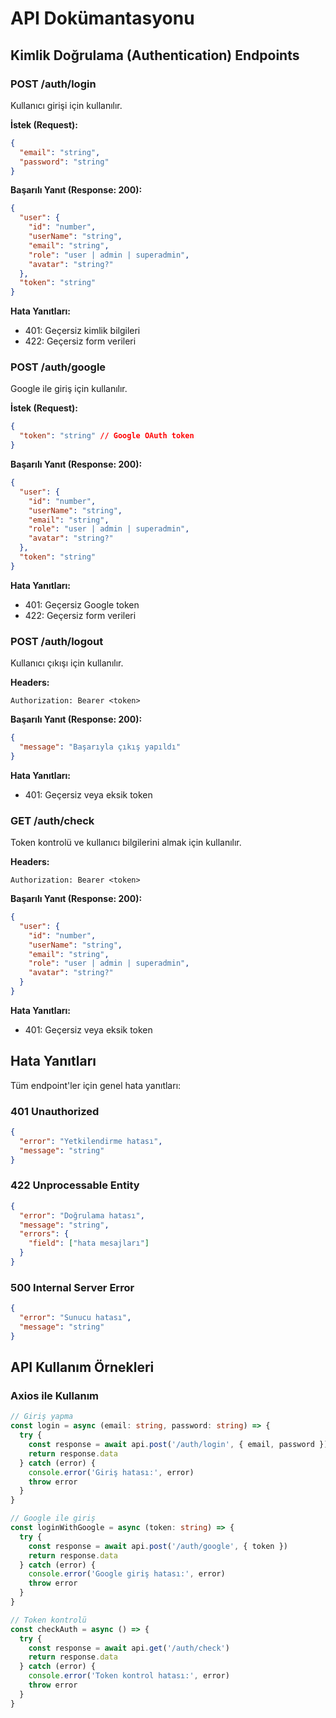 # API Dokümantasyonu

## Kimlik Doğrulama (Authentication) Endpoints

### POST /auth/login

Kullanıcı girişi için kullanılır.

**İstek (Request):**

```json
{
  "email": "string",
  "password": "string"
}
```

**Başarılı Yanıt (Response: 200):**

```json
{
  "user": {
    "id": "number",
    "userName": "string",
    "email": "string",
    "role": "user | admin | superadmin",
    "avatar": "string?"
  },
  "token": "string"
}
```

**Hata Yanıtları:**

- 401: Geçersiz kimlik bilgileri
- 422: Geçersiz form verileri

### POST /auth/google

Google ile giriş için kullanılır.

**İstek (Request):**

```json
{
  "token": "string" // Google OAuth token
}
```

**Başarılı Yanıt (Response: 200):**

```json
{
  "user": {
    "id": "number",
    "userName": "string",
    "email": "string",
    "role": "user | admin | superadmin",
    "avatar": "string?"
  },
  "token": "string"
}
```

**Hata Yanıtları:**

- 401: Geçersiz Google token
- 422: Geçersiz form verileri

### POST /auth/logout

Kullanıcı çıkışı için kullanılır.

**Headers:**

```text
Authorization: Bearer <token>
```

**Başarılı Yanıt (Response: 200):**

```json
{
  "message": "Başarıyla çıkış yapıldı"
}
```

**Hata Yanıtları:**

- 401: Geçersiz veya eksik token

### GET /auth/check

Token kontrolü ve kullanıcı bilgilerini almak için kullanılır.

**Headers:**

```text
Authorization: Bearer <token>
```

**Başarılı Yanıt (Response: 200):**

```json
{
  "user": {
    "id": "number",
    "userName": "string",
    "email": "string",
    "role": "user | admin | superadmin",
    "avatar": "string?"
  }
}
```

**Hata Yanıtları:**

- 401: Geçersiz veya eksik token

## Hata Yanıtları

Tüm endpoint'ler için genel hata yanıtları:

### 401 Unauthorized

```json
{
  "error": "Yetkilendirme hatası",
  "message": "string"
}
```

### 422 Unprocessable Entity

```json
{
  "error": "Doğrulama hatası",
  "message": "string",
  "errors": {
    "field": ["hata mesajları"]
  }
}
```

### 500 Internal Server Error

```json
{
  "error": "Sunucu hatası",
  "message": "string"
}
```

## API Kullanım Örnekleri

### Axios ile Kullanım

```typescript
// Giriş yapma
const login = async (email: string, password: string) => {
  try {
    const response = await api.post('/auth/login', { email, password })
    return response.data
  } catch (error) {
    console.error('Giriş hatası:', error)
    throw error
  }
}

// Google ile giriş
const loginWithGoogle = async (token: string) => {
  try {
    const response = await api.post('/auth/google', { token })
    return response.data
  } catch (error) {
    console.error('Google giriş hatası:', error)
    throw error
  }
}

// Token kontrolü
const checkAuth = async () => {
  try {
    const response = await api.get('/auth/check')
    return response.data
  } catch (error) {
    console.error('Token kontrol hatası:', error)
    throw error
  }
}
```
